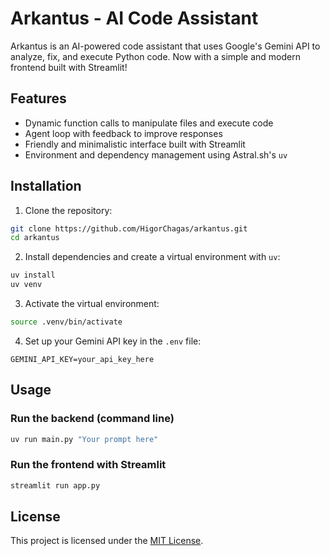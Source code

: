 # Arkantus - AI Code Assistant

Arkantus is an AI-powered code assistant that uses Google's Gemini API to analyze, fix, and execute Python code. Now with a simple and modern frontend built with Streamlit!

## Features

- Dynamic function calls to manipulate files and execute code  
- Agent loop with feedback to improve responses  
- Friendly and minimalistic interface built with Streamlit  
- Environment and dependency management using Astral.sh's `uv`  

## Installation

1. Clone the repository:  
```bash
git clone https://github.com/HigorChagas/arkantus.git
cd arkantus
```

2. Install dependencies and create a virtual environment with `uv`:  
```bash
uv install
uv venv
```

3. Activate the virtual environment:  
```bash
source .venv/bin/activate
```

4. Set up your Gemini API key in the `.env` file:  
```
GEMINI_API_KEY=your_api_key_here
```

## Usage

### Run the backend (command line)

```bash
uv run main.py "Your prompt here"
```

### Run the frontend with Streamlit

```bash
streamlit run app.py
```

## License

This project is licensed under the [MIT License](LICENSE).